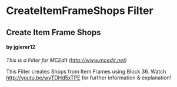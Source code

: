 # CreateItemFrameShops Filter
## Create Item Frame Shops
#### by jgierer12

*This is a Filter for MCEdit (http://www.mcedit.net)*

This Filter creates Shops from Item Frames using Block 36.
Watch http://youtu.be/wyTDHd5xTPE for further information & explanation!